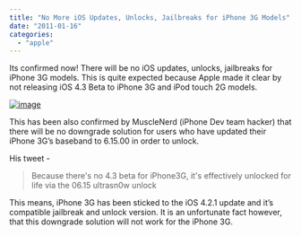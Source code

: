 ```yaml
---
title: "No More iOS Updates, Unlocks, Jailbreaks for iPhone 3G Models"
date: "2011-01-16"
categories: 
  - "apple"
---
```


Its confirmed now! There will be no iOS updates, unlocks, jailbreaks for iPhone 3G models. This is quite expected because Apple made it clear by not releasing iOS 4.3 Beta to iPhone 3G and iPod touch 2G models.

[![image](http://lh6.ggpht.com/_40bmzDo_mBs/TTLxzE535EI/AAAAAAAABts/-tqyNiremKs/image_thumb%5B2%5D.png?imgmax=800 "image")](http://lh4.ggpht.com/_40bmzDo_mBs/TTLxwoajupI/AAAAAAAABto/o3fWDJfE91g/s1600-h/image%5B4%5D.png)

This has been also confirmed by MuscleNerd (iPhone Dev team hacker) that there will be no downgrade solution for users who have updated their iPhone 3G’s baseband to 6.15.00 in order to unlock.

His tweet -

> Because there's no 4.3 beta for iPhone3G, it's effectively unlocked for life via the 06.15 ultrasn0w unlock

This means, iPhone 3G has been sticked to the iOS 4.2.1 update and it’s compatible jailbreak and unlock version. It is an unfortunate fact however, that this downgrade solution will not work for the iPhone 3G.
